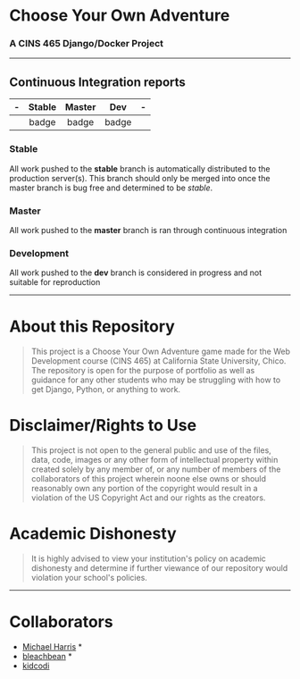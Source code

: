 # Choose Your Own Adventure
### A CINS 465 Django/Docker Project
-------------
## Continuous Integration reports
|-|Stable|Master|Dev|-|
|:---:|:---:|:---:|:---:|:---:|
||badge|badge|badge||

### Stable
All work pushed to the **stable** branch is automatically distributed to the production server(s).
This branch should only be merged into once the master branch is bug free and determined to be *stable*.

### Master
All work pushed to the **master** branch is ran through continuous integration

### Development
All work pushed to the **dev** branch is considered in progress and not suitable for reproduction

-----------------
# About this Repository
> This project is a Choose Your Own Adventure game made for the Web Development course (CINS 465) at California State University, Chico. The repository is open for the purpose of portfolio as well as guidance for any other students who may be struggling with how to get Django, Python, or anything to work.

# Disclaimer/Rights to Use
> This project is not open to the general public and use of the files, data, code, images or any other form of intellectual property within created solely by any member of, or any number of members of the collaborators of this project wherein noone else owns or should reasonably own any portion of the copyright would result in a violation of the US Copyright Act and our rights as the creators.

# Academic Dishonesty
> It is highly advised to view your institution's policy on academic dishonesty and determine if further viewance of our repository would violation your school's policies.
----------------
# Collaborators
* [Michael Harris](https://github.com/rhapidfyre)
  *
* [bleachbean](https://google.com)
  *
* [kidcodi](https://google.com)
